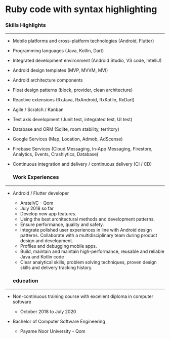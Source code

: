



# Ruby code with syntax highlighting

### Skills Highlights

---

+ Mobile platforms and cross-platform technologies (Android, Flutter)
+ Programming languages ​​(Java, Kotlin, Dart)
+ Integrated development environment (Android Studio, VS code, IntelliJ)
+ Android design templates (MVP, MVVM, MVI)
+ Android architecture components
+ Float design patterns (block, provider, clean architecture)
+ Reactive extensions (RxJava, RxAndroid, RxKotlin, RxDart)
+ Agile / Scratch / Kanban
+ Test axis development (Junit test, integrated test, UI test)
+ Database and ORM (Sqlite, room stability, territory)
+ Google Services (Map, Location, Admob, AdScense)
+ Firebase Services (Cloud Messaging, In-App Messaging, Firestore, Analytics, Events, Crashlytics, Database)
+ Continuous integration and delivery / continuous delivery (CI / CD)


   ### Work Experiences

---

+ Android / Flutter developer
  - AratelVC - Qom
  - July 2018 so far
  - Develop new app features.
  - Using the best architectural methods and development patterns.
  - Ensure performance, quality and safety.
  - Integrate polished user experiences in line with Android design patterns.
  Collaborate with a multidisciplinary team during product design and development.
  - Profiles and debugging mobile apps.
  - Build, maintain and maintain high-performance, reusable and reliable Java and Kotlin code
  - Clear analytical skills, problem solving techniques, proven design skills and delivery tracking history.
  
  ### education

---

+ Non-continuous training course with excellent diploma in computer software
  - October 2018 to July 2020
  
+ Bachelor of Computer Software Engineering
  - Payame Noor University - Qom



